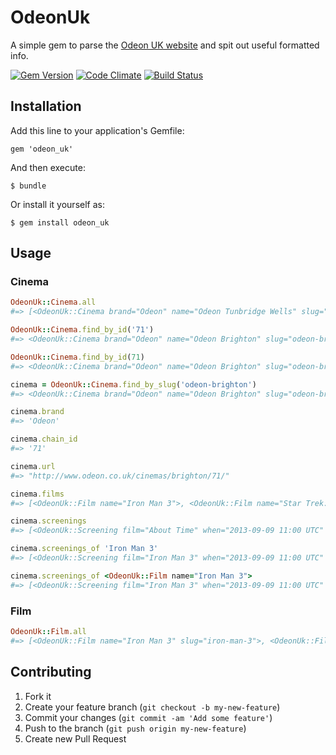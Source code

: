 # OdeonUk

A simple gem to parse the [Odeon UK website](http://odeon.co.uk) and spit out useful formatted info.

[![Gem Version](https://badge.fury.io/rb/odeon_uk.png)](http://badge.fury.io/rb/odeon_uk)
[![Code Climate](https://codeclimate.com/github/andycroll/odeon_uk.png)](https://codeclimate.com/github/andycroll/odeon_uk)
[![Build Status](https://travis-ci.org/andycroll/odeon_uk.png?branch=master)](https://travis-ci.org/andycroll/odeon_uk)

## Installation

Add this line to your application's Gemfile:

    gem 'odeon_uk'

And then execute:

    $ bundle

Or install it yourself as:

    $ gem install odeon_uk

## Usage

### Cinema

``` ruby
OdeonUk::Cinema.all
#=> [<OdeonUk::Cinema brand="Odeon" name="Odeon Tunbridge Wells" slug="odeon-tunbridge-wells" chain_id="23" url="...">, #=> <OdeonUk::Cinema brand="Odeon" name="Odeon Brighton" slug="odeon-brighton" chain_id="71" url="...">, ...]

OdeonUk::Cinema.find_by_id('71')
#=> <OdeonUk::Cinema brand="Odeon" name="Odeon Brighton" slug="odeon-brighton" address="..." chain_id="71" url="...">

OdeonUk::Cinema.find_by_id(71)
#=> <OdeonUk::Cinema brand="Odeon" name="Odeon Brighton" slug="odeon-brighton" address="..." chain_id="71" url="...">

cinema = OdeonUk::Cinema.find_by_slug('odeon-brighton')
#=> <OdeonUk::Cinema brand="Odeon" name="Odeon Brighton" slug="odeon-brighton" chain_id="71" url="...">

cinema.brand
#=> 'Odeon'

cinema.chain_id
#=> '71'

cinema.url
#=> "http://www.odeon.co.uk/cinemas/brighton/71/"

cinema.films
#=> [<OdeonUk::Film name="Iron Man 3">, <OdeonUk::Film name="Star Trek: Into Darkness">]

cinema.screenings
#=> [<OdeonUk::Screening film="About Time" when="2013-09-09 11:00 UTC" varient="3d">, <OdeonUk::Screening film="Iron Man 3" when="2013-09-09 13:50 UTC" varient="kids">, <OdeonUk::Screening ..>, <OdeonUk::Screening ...>]

cinema.screenings_of 'Iron Man 3'
#=> [<OdeonUk::Screening film="Iron Man 3" when="2013-09-09 11:00 UTC" varient="3d">, <OdeonUk::Screening film="Iron Man 3" when="2013-09-09 13:50 UTC" varient="kids">]

cinema.screenings_of <OdeonUk::Film name="Iron Man 3">
#=> [<OdeonUk::Screening film="Iron Man 3" when="2013-09-09 11:00 UTC" varient="3d">, <OdeonUk::Screening film="Iron Man 3" when="2013-09-09 13:50 UTC" varient="kids">]
```

### Film

``` ruby
OdeonUk::Film.all
#=> [<OdeonUk::Film name="Iron Man 3" slug="iron-man-3">, <OdeonUk::Film name="Star Trek Into Darkness" slug="star-trek-into-darkness">, <OdeonUk::Film name="Captain America: The First Avenger" slug="captain-america-the-first-avenger">, <OdeonUk::Film name="Thor: The Dark World" slug="thor-the-dark-world">]
```

## Contributing

1. Fork it
2. Create your feature branch (`git checkout -b my-new-feature`)
3. Commit your changes (`git commit -am 'Add some feature'`)
4. Push to the branch (`git push origin my-new-feature`)
5. Create new Pull Request
